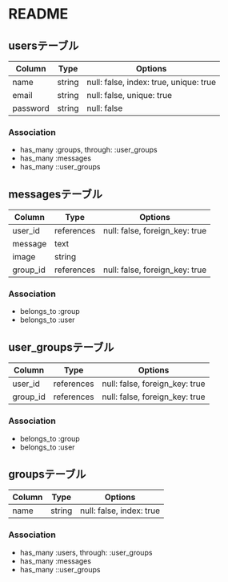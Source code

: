 # README

## usersテーブル

|Column  |Type  |Options                               |
|------  |----  |-------                               |
|name    |string|null: false, index: true, unique: true|
|email   |string|null: false, unique: true             |
|password|string|null: false                           |

### Association
- has_many :groups, through: :user_groups
- has_many :messages
- has_many ::user_groups


## messagesテーブル

|Column  |Type      |Options                       |
|------  |----      |-------                       |
|user_id |references|null: false, foreign_key: true|
|message |text      |
|image   |string    |
|group_id|references|null: false, foreign_key: true|

### Association
- belongs_to :group
- belongs_to :user


## user_groupsテーブル

|Column |Type|Options                              |
|------ |----|-------                              |
|user_id |references|null: false, foreign_key: true|
|group_id|references|null: false, foreign_key: true|

### Association
- belongs_to :group
- belongs_to :user


## groupsテーブル

|Column |Type      |Options                       |
|------ |----      |-------                       |
|name   |string    |null: false, index: true      |


### Association
- has_many :users, through: :user_groups
- has_many :messages
- has_many ::user_groups
